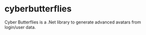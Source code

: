 cyberbutterflies
================

Cyber Butterflies is a .Net library to generate advanced avatars from login/user data.
